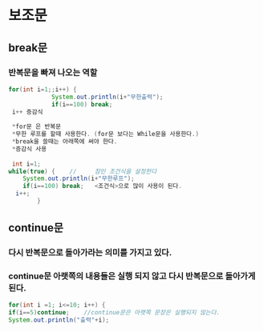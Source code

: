 # 보조문
## break문
### 반복문을 빠져 나오는 역할
`````java
for(int i=1;;i++) {
			System.out.println(i+"무한출력");
			if(i==100) break;
 i++ 증감식 
 
 *for문 은 반복문 
 *무한 루프를 할때 사용한다. (for문 보다는 While문을 사용한다.)
 *break을 쓸때는 아래쪽에 써야 한다. 
 *증감식 사용
 
 int i=1;
while(true) {    //     참인 조건식을 설정한다
	System.out.println(i+"무한루프");
	if(i==100) break;   <조건식>으로 많이 사용이 된다. 
  i++;
	  	}
``````
## continue문
### 다시 반복문으로 돌아가라는 의미를 가지고 있다.
### continue문 아랫쪽의 내용들은 실행 되지 않고 다시 반복문으로 돌아가게 된다.
````java
for(int i =1; i<=10; i++) {
if(i==5)continue;    //continue문은 아랫쪽 문장은 실행되지 않는다. 
System.out.println("출력"+i);

      
